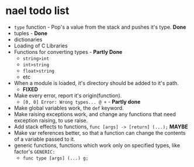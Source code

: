 nael todo list
==============

* `type` function - Pop's a value from the stack and pushes it's type. **Done**
* tuples - **Done**
* dictionaries
* Loading of C Libraries
* Functions for converting types - **Partly Done**
  * `string>int`
  * `int>string`
  * `float>string`
  * etc
* When a module is loaded, it's directory should be added to it's path.
  * **FIXED**
* Make every error, report it's origin(function).
  * `[0, 0] Error: Wrong types... @ +`  -  **Partly done**
* Make global variables work, the `def` keyword.
* Make raising exceptions work, and change any functions that need exception raising, to use raise.
* Add stack effects to functions, `func [args] -> [return] (...);` **MAYBE**
* Make var references better, so that a function can change the contents of a variable passed to it.
* generic functions, functions which work only on specified types, like factor's `GENERIC:`
  * `func type [args] (...) g;`
